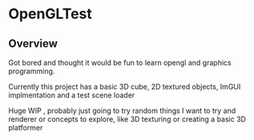 # OpenGLTest
 
## Overview
Got bored and thought it would be fun to learn opengl and graphics programming.

Currently this project has a basic 3D cube, 2D textured objects, ImGUI implmentation and a test scene loader

Huge WIP , probably just going to try random things I want to try and renderer or concepts to explore, like 3D texturing or creating a basic 3D platformer

